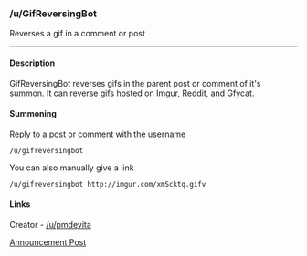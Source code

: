 ### /u/GifReversingBot

Reverses a gif in a comment or post

---

#### Description

GifReversingBot reverses gifs in the parent post or comment of it's summon. It can reverse gifs 
hosted on Imgur, Reddit, and Gfycat.

#### Summoning

Reply to a post or comment with the username

```/u/gifreversingbot```

You can also manually give a link

```/u/gifreversingbot http://imgur.com/xmScktq.gifv```

#### Links

Creator - [/u/pmdevita](http://reddit.com/u/pmdevita)

[Announcement Post](https://www.reddit.com/r/botwatch/comments/5er6s7/introducing_gifreversingbot/)